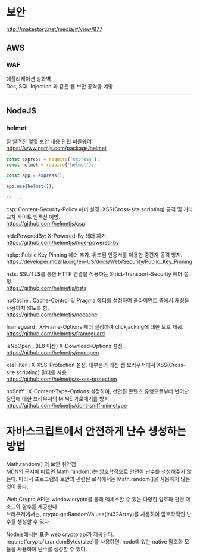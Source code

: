 # 보안

http://makestory.net/media/#/view/877

## AWS

### WAF

애플리케이션 방화벽  
Dos, SQL Injection 과 같은 웹 보안 공격을 예방

---

## NodeJS

### helmet

잘 알려진 몇몇 보안 대응 관련 미들웨어  
https://www.npmjs.com/package/helmet

```javascript
const express = require('express');
const helmet = require('helmet');

const app = express();

app.use(helmet());

// ...
```

csp: Content-Security-Policy 헤더 설정. XSS(Cross-site scripting) 공격 및 기타 교차 사이트 인젝션 예방.  
https://github.com/helmetjs/csp

hidePoweredBy: X-Powered-By 헤더 제거.  
https://github.com/helmetjs/hide-powered-by

hpkp: Public Key Pinning 헤더 추가. 위조된 인증서를 이용한 중간자 공격 방지.  
https://developer.mozilla.org/en-US/docs/Web/Security/Public_Key_Pinning

hsts: SSL/TLS를 통한 HTTP 연결을 적용하는 Strict-Transport-Security 헤더 설정.  
https://github.com/helmetjs/hsts

noCache : Cache-Control 및 Pragma 헤더를 설정하여 클라이언트 측에서 캐싱을 사용하지 않도록 함.  
https://github.com/helmetjs/nocache

frameguard : X-Frame-Options 헤더 설정하여 clickjacking에 대한 보호 제공.  
https://github.com/helmetjs/frameguard

ieNoOpen : (IE8 이상) X-Download-Options 설정.  
https://github.com/helmetjs/ienoopen

xssFilter : X-XSS-Protection 설정. 대부분의 최신 웹 브라우저에서 XSS(Cross-site scripting) 필터를 사용.  
https://github.com/helmetjs/x-xss-protection

noSniff : X-Content-Type-Options 설정하여, 선언된 콘텐츠 유형으로부터 벗어난 응답에 대한 브라우저의 MIME 가로채기를 방지.  
https://github.com/helmetjs/dont-sniff-mimetype

# 자바스크립트에서 안전하게 난수 생성하는 방법

Math.random() 의 보안 취약점  
MDN의 문서에 따르면 Math.random()는 암호학적으로 안전한 난수를 생성해주지 않는다. 따라서 프로그램의 보안과 관련된 로직에서는 Math.random()을 사용하지 않는 것이 좋다.

Web Crypto API는 window.crypto를 통해 엑세스할 수 있는 다양한 암호화 관련 메소드와 함수를 제공한다.  
브라우저에서는, crypto.getRandomValues(Int32Array)를 사용하여 암호학적인 난수를 생성할 수 있다.

Nodejs에서는 표준 web crypto api가 제공된다.  
require('crypto').randomBytes(size)를 사용하면, node에 있는 native 암호화 모듈을 사용하여 난수를 생성할 수 있다.
